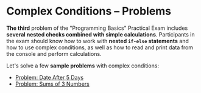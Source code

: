 # Complex Conditions – Problems

**The third** problem of the "Programming Basics" Practical Exam includes **several nested checks combined with simple calculations**. Participants in the exam should know how to work with **nested **`if-else`** statements** and how to use complex conditions, as well as how to read and print data from the console and perform calculations.

Let's solve a few **sample problems** with complex conditions:

* [Problem: Date After 5 Days](/Content/Chapter-8-1-exam-preparation/complex-conditions-problems/complex-conditions-problems/problem-date-after-5-days.md)
* [Problem: Sums of 3 Numbers](/Content/Chapter-8-1-exam-preparation/complex-conditions-problems/complex-conditions-problems/problem-sums-of-3-numbers.md)



